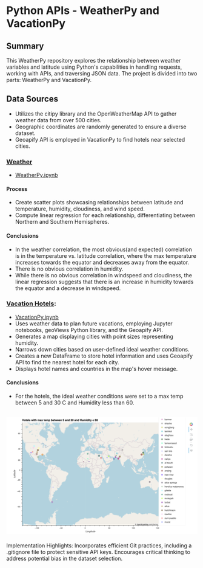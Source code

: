 # Python APIs - WeatherPy and VacationPy

## Summary
This WeatherPy repository explores the relationship between weather variables and latitude using Python's capabilities in handling requests, working with APIs, and traversing JSON data. The project is divided into two parts: WeatherPy and VacationPy.

## Data Sources

- Utilizes the citipy library and the OpenWeatherMap API to gather weather data from over 500 cities.
- Geographic coordinates are randomly generated to ensure a diverse dataset.
- Geoapify API is employed in VacationPy to find hotels near selected cities.

### [Weather](WeatherPy.ipynb)
- [WeatherPy.ipynb](WeatherPy.ipynb)
#### Process
- Create scatter plots showcasing relationships between latitude and temperature, humidity, cloudiness, and wind speed.
- Compute linear regression for each relationship, differentiating between Northern and Southern Hemispheres.
#### Conclusions
- In the weather correlation, the most obvious(and expected) correlation is in the temperature vs. latitude correlation, where the max temperature increases towards the equator and decreases away from the equator. 
- There is no obvious correlation in humidity.
- While there is no obvious correlation in windspeed and cloudiness, the linear regression suggests that there is an increase in humidity towards the equator and a decrease in windspeed.

### [Vacation Hotels](VacationPy.ipynb):
- [VacationPy.ipynb](VacationPy.ipynb)
- Uses weather data to plan future vacations, employing Jupyter notebooks, geoViews Python library, and the Geoapify API.
- Generates a map displaying cities with point sizes representing humidity.
- Narrows down cities based on user-defined ideal weather conditions.
- Creates a new DataFrame to store hotel information and uses Geoapify API to find the nearest hotel for each city.
- Displays hotel names and countries in the map's hover message.
#### Conclusions
- For the hotels, the ideal weather conditions were set to a max temp between 5 and 30 C and Humidity less than 60.

![Hotel Map](hotel_map.png)
---
Implementation Highlights:
Incorporates efficient Git practices, including a .gitignore file to protect sensitive API keys.
Encourages critical thinking to address potential bias in the dataset selection.
